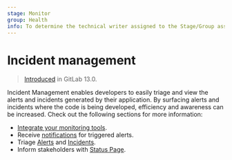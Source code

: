 ```yaml
---
stage: Monitor
group: Health
info: To determine the technical writer assigned to the Stage/Group associated with this page, see https://about.gitlab.com/handbook/engineering/ux/technical-writing/#assignments
---
```


# Incident management

> [Introduced](https://gitlab.com/groups/gitlab-org/-/epics/2877) in GitLab 13.0.

Incident Management enables developers to easily triage and view the alerts and incidents
generated by their application. By surfacing alerts and incidents where the code is
being developed, efficiency and awareness can be increased. Check out the following sections for more information:

- [Integrate your monitoring tools](alert_integrations.md).
- Receive [notifications](paging.md) for triggered alerts.
- Triage [Alerts](alerts.md) and [Incidents](incidents.md).
- Inform stakeholders with [Status Page](status_page.md).
